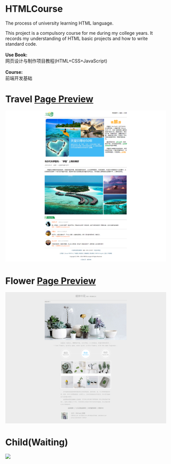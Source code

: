 # HTMLCourse
The process of university learning HTML language.

This project is a compulsory course for me during my college years. It records my understanding of HTML basic projects and how to write standard code.
<br><br>
<strong>Use Book:</strong><br>网页设计与制作项目教程(HTML+CSS+JavaScript)
<br><br>
<strong>Course:</strong><br>前端开发基础

# Travel <a href="http://711.lzzy.ml/lx/HTMLCourse/Travel" target="_blank">Page Preview</a>
<img src="https://github.com/550645679/HTMLCourse/blob/master/ViewProject/Travel.png">

# Flower <a href="http://711.lzzy.ml/lx/HTMLCourse/Flower" target="_blank">Page Preview</a>
<img src="https://github.com/550645679/HTMLCourse/blob/master/ViewProject/Flower.png">

# Child(Waiting)
<img src="#">
